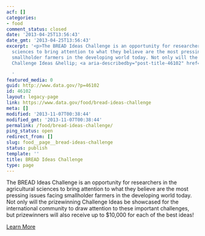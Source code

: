 ```yaml
---
acf: []
categories:
- food
comment_status: closed
date: '2013-04-25T13:56:43'
date_gmt: '2013-04-25T13:56:43'
excerpt: '<p>The BREAD Ideas Challenge is an opportunity for researchers in the agricultural
  sciences to bring attention to what they believe are the most pressing issues facing
  smallholder farmers in the developing world today. Not only will the prizewinning
  Challenge Ideas &hellip; <a aria-describedby="post-title-46102" href="https://www.data.gov/food/bread-ideas-challenge">Continued</a></p>

  '
featured_media: 0
guid: http://www.data.gov/?p=46102
id: 46102
layout: legacy-page
link: https://www.data.gov/food/bread-ideas-challenge
meta: []
modified: '2013-11-07T00:38:44'
modified_gmt: '2013-11-07T00:38:44'
permalink: /food/bread-ideas-challenge/
ping_status: open
redirect_from: []
slug: food__page__bread-ideas-challenge
status: publish
template: ''
title: BREAD Ideas Challenge
type: page
---
```


The BREAD Ideas Challenge is an opportunity for researchers in the agricultural sciences to bring attention to what they believe are the most pressing issues facing smallholder farmers in the developing world today. Not only will the prizewinning Challenge Ideas be showcased for the international community to draw attention to these important challenges, but prizewinners will also receive up to $10,000 for each of the best ideas!



[Learn More](http://www.nsf.gov/bio/bread/index.jsp)
